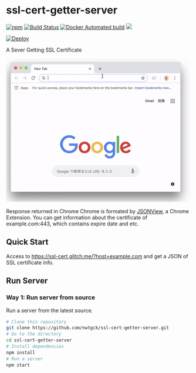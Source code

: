 # ssl-cert-getter-server
[![npm](https://img.shields.io/npm/v/ssl-cert-getter-server.svg)](https://www.npmjs.com/package/ssl-cert-getter-server)
 [![Build Status](https://travis-ci.com/nwtgck/ssl-cert-getter-server.svg?token=TuxNpqznwwyy7hyJwBVm&branch=develop)](https://travis-ci.com/nwtgck/ssl-cert-getter-server) 
[![Docker Automated build](https://img.shields.io/docker/automated/nwtgck/ssl-cert-getter-server.svg)](https://hub.docker.com/r/nwtgck/ssl-cert-getter-server/)
 [![](https://images.microbadger.com/badges/image/nwtgck/ssl-cert-getter-server.svg)](https://microbadger.com/images/nwtgck/ssl-cert-getter-server "Get your own image badge on microbadger.com")

[![Deploy](https://www.herokucdn.com/deploy/button.svg)](https://heroku.com/deploy)  

A Sever Getting SSL Certificate

![A Server Getting SSL Certificate](demo-images/ssl-cert-getter-server.gif)  

Response returned in Chrome Chrome is formated by [JSONView](https://chrome.google.com/webstore/detail/jsonview/chklaanhfefbnpoihckbnefhakgolnmc), a Chrome Extension. You can get information about the certificate of example.com:443, which contains expire date and etc.

## Quick Start

Access to <https://ssl-cert.glitch.me/?host=example.com> and get a JSON of SSL certificate info.

## Run Server 

### Way 1: Run server from source 

Run a server from the latest source.

```bash
# Clone this repository
git clone https://github.com/nwtgck/ssl-cert-getter-server.git 
# Go to the directory
cd ssl-cert-getter-server 
# Install dependencies
npm install
# Run a server
npm start
```
